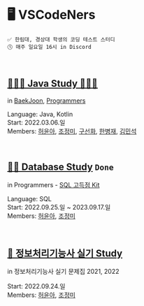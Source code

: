 # 🖥️ VSCodeNers
```
✅ 한림대, 경상대 학생의 코딩 테스트 스터디  
🕓 매주 일요일 16시 in Discord
```

<br/>

## [👩🏻‍💻 Java Study 👨🏻‍💻](https://github.com/VSCodeNers/heo-goo-joe-0306)
in [BaekJoon](https://www.acmicpc.net/), [Programmers](https://school.programmers.co.kr/learn/challenges?)  
  
Language: Java, Kotlin  
Start: 2022.03.06.일  
Members: [허윤아](https://github.com/yoona1110), [조정미](https://github.com/jung0115), [구선화](https://github.com/Gu-sunhw), [한병재](https://github.com/Hanbyungjae), [김민석](https://github.com/mins8578)  

<br/>
  
## [✍🏻 Database Study](https://github.com/VSCodeNers/db-study)  `Done`
in Programmers - [SQL 고득점 Kit](https://school.programmers.co.kr/learn/challenges?tab=sql_practice_kit)  
  
Language: SQL  
Start: 2022.09.25.일 ~ 2023.09.17.일  
Members: [허윤아](https://github.com/yoona1110), [조정미](https://github.com/jung0115)  

<br/>

## [🪪 정보처리기능사 실기 Study](https://github.com/VSCodeNers/info-license)
in 정보처리기능사 실기 문제집 2021, 2022  
  
Start: 2022.09.24.일  
Members: [허윤아](https://github.com/yoona1110), [조정미](https://github.com/jung0115)  
